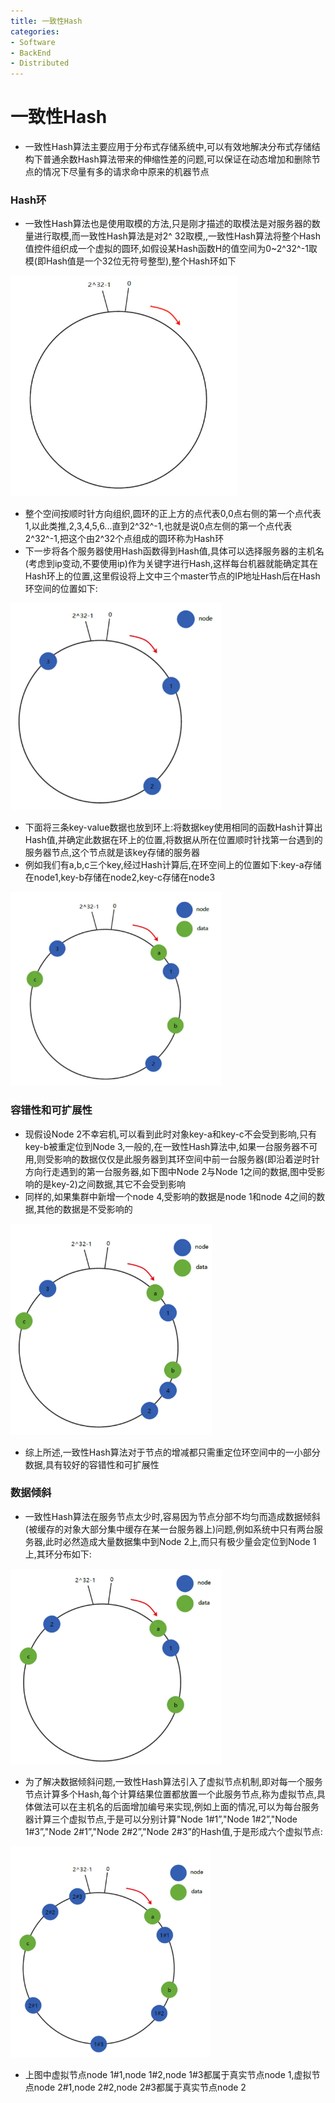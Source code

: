 ```yaml
---
title: 一致性Hash
categories:
- Software
- BackEnd
- Distributed
---
```

# 一致性Hash

- 一致性Hash算法主要应用于分布式存储系统中,可以有效地解决分布式存储结构下普通余数Hash算法带来的伸缩性差的问题,可以保证在动态增加和删除节点的情况下尽量有多的请求命中原来的机器节点

### Hash环

- 一致性Hash算法也是使用取模的方法,只是刚才描述的取模法是对服务器的数量进行取模,而一致性Hash算法是对2^ 32取模,,一致性Hash算法将整个Hash值控件组织成一个虚拟的圆环,如假设某Hash函数H的值空间为0~2^32^-1取模(即Hash值是一个32位无符号整型),整个Hash环如下

<img src="https://raw.githubusercontent.com/LuShan123888/Files/main/Pictures/image-20210727105027679.png" alt="image-20210727105027679" style="zoom:67%;" />

- 整个空间按顺时针方向组织,圆环的正上方的点代表0,0点右侧的第一个点代表1,以此类推,2,3,4,5,6...直到2^32^-1,也就是说0点左侧的第一个点代表2^32^-1,把这个由2^32个点组成的圆环称为Hash环
- 下一步将各个服务器使用Hash函数得到Hash值,具体可以选择服务器的主机名(考虑到ip变动,不要使用ip)作为关键字进行Hash,这样每台机器就能确定其在Hash环上的位置,这里假设将上文中三个master节点的IP地址Hash后在Hash环空间的位置如下:

<img src="https://raw.githubusercontent.com/LuShan123888/Files/main/Pictures/2021-07-26-image-20210726230600054.png" alt="image-20210726230600054" style="zoom:33%;" />

- 下面将三条key-value数据也放到环上:将数据key使用相同的函数Hash计算出Hash值,并确定此数据在环上的位置,将数据从所在位置顺时针找第一台遇到的服务器节点,这个节点就是该key存储的服务器
- 例如我们有a,b,c三个key,经过Hash计算后,在环空间上的位置如下:key-a存储在node1,key-b存储在node2,key-c存储在node3

<img src="https://raw.githubusercontent.com/LuShan123888/Files/main/Pictures/2021-07-26-image-20210726230623831.png" alt="image-20210726230623831" style="zoom:33%;" />

### 容错性和可扩展性

- 现假设Node 2不幸宕机,可以看到此时对象key-a和key-c不会受到影响,只有key-b被重定位到Node 3,一般的,在一致性Hash算法中,如果一台服务器不可用,则受影响的数据仅仅是此服务器到其环空间中前一台服务器(即沿着逆时针方向行走遇到的第一台服务器,如下图中Node 2与Node 1之间的数据,图中受影响的是key-2)之间数据,其它不会受到影响
- 同样的,如果集群中新增一个node 4,受影响的数据是node 1和node 4之间的数据,其他的数据是不受影响的

<img src="https://raw.githubusercontent.com/LuShan123888/Files/main/Pictures/2021-07-26-image-20210726230713949.png" alt="image-20210726230713949" style="zoom:33%;" />

- 综上所述,一致性Hash算法对于节点的增减都只需重定位环空间中的一小部分数据,具有较好的容错性和可扩展性

### 数据倾斜

- 一致性Hash算法在服务节点太少时,容易因为节点分部不均匀而造成数据倾斜(被缓存的对象大部分集中缓存在某一台服务器上)问题,例如系统中只有两台服务器,此时必然造成大量数据集中到Node 2上,而只有极少量会定位到Node 1上,其环分布如下:

<img src="https://raw.githubusercontent.com/LuShan123888/Files/main/Pictures/2021-07-26-image-20210726231612362.png" alt="image-20210726231612362" style="zoom:33%;" />

- 为了解决数据倾斜问题,一致性Hash算法引入了虚拟节点机制,即对每一个服务节点计算多个Hash,每个计算结果位置都放置一个此服务节点,称为虚拟节点,具体做法可以在主机名的后面增加编号来实现,例如上面的情况,可以为每台服务器计算三个虚拟节点,于是可以分别计算"Node 1#1”,"Node 1#2”,"Node 1#3”,"Node 2#1”,"Node 2#2”,"Node 2#3”的Hash值,于是形成六个虚拟节点:

<img src="https://raw.githubusercontent.com/LuShan123888/Files/main/Pictures/2021-07-26-image-20210726231446887.png" alt="image-20210726231446887" style="zoom:33%;" />

- 上图中虚拟节点node 1#1,node 1#2,node 1#3都属于真实节点node 1,虚拟节点node 2#1,node 2#2,node 2#3都属于真实节点node 2
